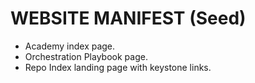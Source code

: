 # WEBSITE MANIFEST (Seed)
- Academy index page.
- Orchestration Playbook page.
- Repo Index landing page with keystone links.

